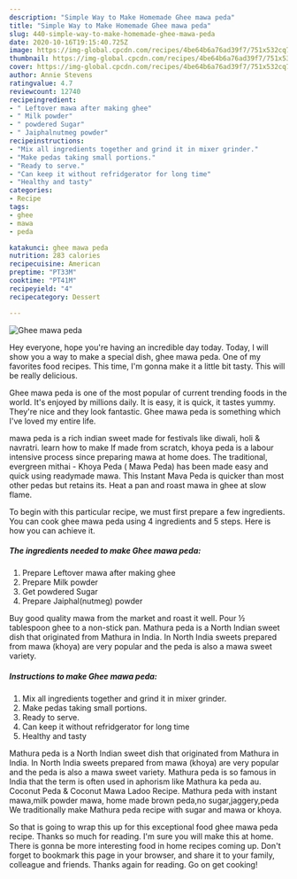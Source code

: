 ```yaml
---
description: "Simple Way to Make Homemade Ghee mawa peda"
title: "Simple Way to Make Homemade Ghee mawa peda"
slug: 440-simple-way-to-make-homemade-ghee-mawa-peda
date: 2020-10-16T19:15:40.725Z
image: https://img-global.cpcdn.com/recipes/4be64b6a76ad39f7/751x532cq70/ghee-mawa-peda-recipe-main-photo.jpg
thumbnail: https://img-global.cpcdn.com/recipes/4be64b6a76ad39f7/751x532cq70/ghee-mawa-peda-recipe-main-photo.jpg
cover: https://img-global.cpcdn.com/recipes/4be64b6a76ad39f7/751x532cq70/ghee-mawa-peda-recipe-main-photo.jpg
author: Annie Stevens
ratingvalue: 4.7
reviewcount: 12740
recipeingredient:
- " Leftover mawa after making ghee"
- " Milk powder"
- " powdered Sugar"
- " Jaiphalnutmeg powder"
recipeinstructions:
- "Mix all ingredients together and grind it in mixer grinder."
- "Make pedas taking small portions."
- "Ready to serve."
- "Can keep it without refridgerator for long time"
- "Healthy and tasty"
categories:
- Recipe
tags:
- ghee
- mawa
- peda

katakunci: ghee mawa peda 
nutrition: 283 calories
recipecuisine: American
preptime: "PT33M"
cooktime: "PT41M"
recipeyield: "4"
recipecategory: Dessert

---
```



![Ghee mawa peda](https://img-global.cpcdn.com/recipes/4be64b6a76ad39f7/751x532cq70/ghee-mawa-peda-recipe-main-photo.jpg)

Hey everyone, hope you're having an incredible day today. Today, I will show you a way to make a special dish, ghee mawa peda. One of my favorites food recipes. This time, I'm gonna make it a little bit tasty. This will be really delicious.

Ghee mawa peda is one of the most popular of current trending foods in the world. It's enjoyed by millions daily. It is easy, it is quick, it tastes yummy. They're nice and they look fantastic. Ghee mawa peda is something which I've loved my entire life.

mawa peda is a rich indian sweet made for festivals like diwali, holi &amp; navratri. learn how to make If made from scratch, khoya peda is a labour intensive process since preparing mawa at home does. The traditional, evergreen mithai - Khoya Peda ( Mawa Peda) has been made easy and quick using readymade mawa. This Instant Mava Peda is quicker than most other pedas but retains its. Heat a pan and roast mawa in ghee at slow flame.


To begin with this particular recipe, we must first prepare a few ingredients. You can cook ghee mawa peda using 4 ingredients and 5 steps. Here is how you can achieve it.

<!--inarticleads1-->

##### The ingredients needed to make Ghee mawa peda:

1. Prepare  Leftover mawa after making ghee
1. Prepare  Milk powder
1. Get  powdered Sugar
1. Prepare  Jaiphal(nutmeg) powder


Buy good quality mawa from the market and roast it well. Pour ½ tablespoon ghee to a non-stick pan. Mathura peda is a North Indian sweet dish that originated from Mathura in India. In North India sweets prepared from mawa (khoya) are very popular and the peda is also a mawa sweet variety. 

<!--inarticleads2-->

##### Instructions to make Ghee mawa peda:

1. Mix all ingredients together and grind it in mixer grinder.
1. Make pedas taking small portions.
1. Ready to serve.
1. Can keep it without refridgerator for long time
1. Healthy and tasty


Mathura peda is a North Indian sweet dish that originated from Mathura in India. In North India sweets prepared from mawa (khoya) are very popular and the peda is also a mawa sweet variety. Mathura peda is so famous in India that the term is often used in aphorism like Mathura ka peda au. Coconut Peda &amp; Coconut Mawa Ladoo Recipe. Mathura peda with instant mawa,milk powder mawa, home made brown peda,no sugar,jaggery,peda We traditionally make Mathura peda recipe with sugar and mawa or khoya. 

So that is going to wrap this up for this exceptional food ghee mawa peda recipe. Thanks so much for reading. I'm sure you will make this at home. There is gonna be more interesting food in home recipes coming up. Don't forget to bookmark this page in your browser, and share it to your family, colleague and friends. Thanks again for reading. Go on get cooking!
